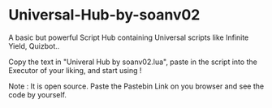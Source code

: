 # Universal-Hub-by-soanv02
A basic but powerful Script Hub containing Universal scripts like Infinite Yield,  Quizbot..

Copy the text in "Univeral Hub by soanv02.lua", paste in the script into the Executor of your liking, and start using !

Note : It is open source. Paste the Pastebin Link on you browser and see the code by yourself.
